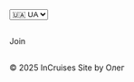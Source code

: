 <!DOCTYPE html>
<html lang="uk">
<head>
  <meta charset="UTF-8">
  <title>InCruises Club</title>
  <meta name="viewport" content="width=device-width, initial-scale=1.0">
  <link href="https://cdn.jsdelivr.net/npm/bootstrap@5.3.3/dist/css/bootstrap.min.css" rel="stylesheet">
  <link rel="stylesheet" href="style.css">
</head>
<body>
  <!-- Перемикач мов -->
  <div class="language-toggle">
    <select id="language" class="form-select form-select-sm">
      <option value="uk">🇺🇦 UA</option>
      <option value="en">🇺🇸 EN</option>
    </select>
  </div>

  <!-- Hero -->
  <section class="hero text-white text-center py-5">
    <div class="container">
      <h1 id="hero-title"></h1>
      <p class="lead" id="hero-subtitle"></p>
      <a id="cta-button" class="btn btn-light btn-lg" target="_blank">Join</a>
    </div>
  </section>

  <!-- About -->
  <section class="py-5">
    <div class="container">
      <h2 class="text-center" id="about-title"></h2>
      <p class="text-center" id="about-text"></p>
    </div>
  </section>

  <!-- Footer -->
  <footer class="text-center py-4 bg-light">
    <p>&copy; 2025 InCruises Site by Олег</p>
  </footer>

  <script src="script.js"></script>
</body>
</html>

  


